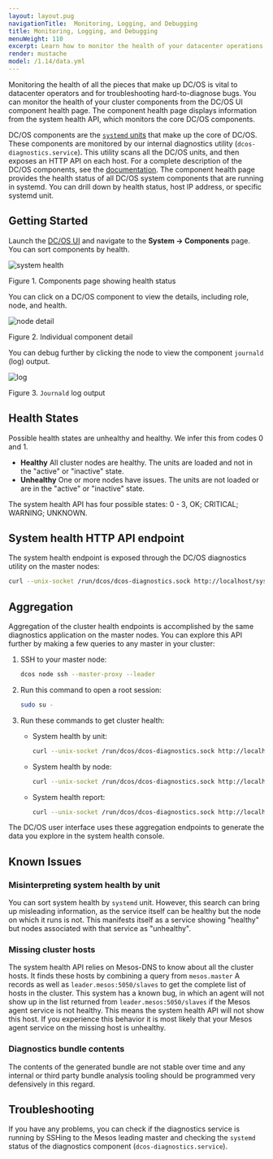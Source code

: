 ```yaml
---
layout: layout.pug
navigationTitle:  Monitoring, Logging, and Debugging
title: Monitoring, Logging, and Debugging
menuWeight: 110
excerpt: Learn how to monitor the health of your datacenter operations with DC/OS
render: mustache
model: /1.14/data.yml
---
```



Monitoring the health of all the pieces that make up DC/OS is vital to datacenter operators and for troubleshooting hard-to-diagnose bugs. You can monitor the health of your cluster components from the DC/OS UI component health page. The component health page displays information from the system health API, which monitors the core DC/OS components.

DC/OS components are the [`systemd` units](https://www.freedesktop.org/wiki/Software/systemd/) that make up the core of DC/OS. These components are monitored by our internal diagnostics utility (`dcos-diagnostics.service`). This utility scans all the DC/OS units, and then exposes an HTTP API on each host. For a complete description of the DC/OS components, see the [documentation](/1.14/overview/architecture/components/). The component health page provides the health status of all DC/OS system components that are running in systemd. You can drill down by health status, host IP address, or specific systemd unit.

## Getting Started

Launch the [DC/OS UI](/1.14/gui/) and navigate to the **System -> Components** page. You can sort components by health.

![system health](/1.14/img/GUI-Components-List_View-1_12.png)

Figure 1. Components page showing health status

You can click on a DC/OS component to view the details, including role, node, and health.

![node detail](/1.14/img/GUI-Components-Compenent_Detail_View-1_12.png)

Figure 2. Individual component detail

You can debug further by clicking the node to view the component `journald` (log) output.

![log](/1.14/img/GUI-Components-Individual_Node_Detail_View-1_12.png)

Figure 3. `Journald` log output

## Health States

Possible health states are unhealthy and healthy. We infer this from codes 0 and 1.

*   **Healthy** All cluster nodes are healthy. The units are loaded and not in the "active" or "inactive" state.
*   **Unhealthy** One or more nodes have issues. The units are not loaded or are in the "active" or "inactive" state.

The system health API has four possible states: 0 - 3, OK; CRITICAL; WARNING; UNKNOWN. 

## System health HTTP API endpoint

The system health endpoint is exposed through the DC/OS diagnostics utility on the master nodes:

```bash
curl --unix-socket /run/dcos/dcos-diagnostics.sock http://localhost/system/health/v1
```

## Aggregation

Aggregation of the cluster health endpoints is accomplished by the same diagnostics application on the master nodes. You can explore this API further by making a few queries to any master in your cluster:

1.  SSH to your master node:

    ```bash
    dcos node ssh --master-proxy --leader
    ```
1.  Run this command to open a root session:

    ```bash
    sudo su -
    ```
1.  Run these commands to get cluster health:

    -  System health by unit:

       ```bash
       curl --unix-socket /run/dcos/dcos-diagnostics.sock http://localhost/system/health/v1/units
       ```
    -  System health by node:

       ```bash
       curl --unix-socket /run/dcos/dcos-diagnostics.sock http://localhost/system/health/v1/nodes
       ```
    -  System health report:

       ```bash
       curl --unix-socket /run/dcos/dcos-diagnostics.sock http://localhost/system/health/v1/report
       ```

The DC/OS user interface uses these aggregation endpoints to generate the data you explore in the system health console.

## Known Issues

### Misinterpreting system health by unit

You can sort system health by `systemd` unit. However, this search can bring up misleading information, as the service itself can be healthy but the node on which it runs is not. This manifests itself as a service showing "healthy" but nodes associated with that service as "unhealthy". 

### Missing cluster hosts

The system health API relies on Mesos-DNS to know about all the cluster hosts. It finds these hosts by combining a query from `mesos.master` A records as well as `leader.mesos:5050/slaves` to get the complete list of hosts in the cluster. This system has a known bug, in which an agent will not show up in the list returned from `leader.mesos:5050/slaves` if the Mesos agent service is not healthy. This means the system health API will not show this host. If you experience this behavior it is most likely that your Mesos agent service on the missing host is unhealthy.

### Diagnostics bundle contents

The contents of the generated bundle are not stable over time and any internal or third party bundle analysis tooling should be programmed very defensively in this regard.

## Troubleshooting

If you have any problems, you can check if the diagnostics service is running by SSHing to the Mesos leading master and checking the `systemd` status of the diagnostics component (`dcos-diagnostics.service`).


 [4]: https://www.freedesktop.org/wiki/Software/systemd/
 [5]: http://erlang.org/doc/man/epmd.html
 [6]: /1.14/security/
 [7]: /1.14/networking/load-balancing-vips/
 [8]: /1.14/overview/concepts/#private-agent-node
 [9]: /1.14/overview/concepts/#public-agent-node
 [10]: http://mesos.apache.org/documentation/latest/persistent-volume/

